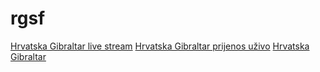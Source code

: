 # rgsf
[Hrvatska Gibraltar live stream](https://www.reddit.com/38wntv/)
[Hrvatska Gibraltar prijenos uživo](https://www.reddit.com/38wntv/)
[Hrvatska Gibraltar](https://www.reddit.com/38wntv/)

